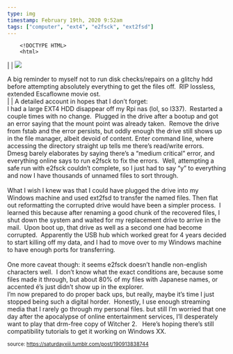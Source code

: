 ```yaml
---
type: img
timestamp: February 19th, 2020 9:52am
tags: ["computer", "ext4", "e2fsck", "ext2fsd"]
---
```

        <!DOCTYPE HTML>
        <html>
  <head>
      <meta http-equiv="Content-Type" content="text/html; charset=utf-8"/>
      <link rel="stylesheet" type="text/css" href="../style.css"/>
  </head>
  <body>|  | <img src="https://saturdayxiii.github.io/media/190913838744.jpg"/>

A big reminder to myself not to run disk checks/repairs on a glitchy hdd before attempting absolutely everything to get the files off.  RIP lossless, extended Escaflowne movie ost.<br/> |  |
A detailed account in hopes that I don’t forget:<br/>I had a large EXT4 HDD disappear off my Rpi nas (lol, so l337).  Restarted a couple times with no change.  Plugged in the drive after a bootup and got an error saying that the mount point was already taken.  Remove the drive from fstab and the error persists, but oddly enough the drive still shows up in the file manager, albeit devoid of content.
Enter command line, where accessing the directory straight up tells me there’s read/write errors.  Dmesg barely elaborates by saying there’s a “medium critical” error, and everything online says to run e2fsck to fix the errors.  Well, attempting a safe run with e2fsck couldn’t complete, so I just had to say “y” to everything and now I have thousands of unnamed files to sort through.<br/><br/>What I wish I knew was that I could have plugged the drive into my Windows machine and used ext2fsd to transfer the named files. Then flat out reformatting the corrupted drive would have been a simpler process.  I learned this because after renaming a good chunk of the recovered files, I shut down the system and waited for my replacement drive to arrive in the mail.  Upon boot up, that drive as well as a second one had become corrupted.  Apparently the USB hub which worked great for 4 years decided to start killing off my data, and I had to move over to my Windows machine to have enough ports for transferring.<br/><br/>One more caveat though: it seems e2fsck doesn’t handle non-english characters well.  I don’t know what the exact conditions are, because some files made it through, but about 80% of my files with Japanese names, or accented é’s just didn’t show up in the explorer.  <br/>
I’m now prepared to do proper back ups, but really, maybe it’s time I just stopped being such a digital horder.  Honestly, I use enough streaming media that I rarely go through my personal files. but still I’m worried that one day after the apocalypse of online entertainment services, I’ll desperately want to play that drm-free copy of Witcher 2.   Here’s hoping there’s still compatibility tutorials to get it working on Windows XX.<br/>
 
  
<small>source: https://saturdayxiii.tumblr.com/post/190913838744</small>